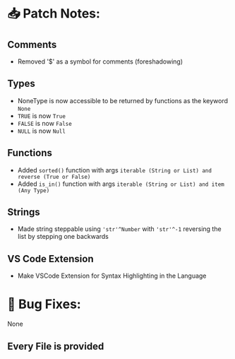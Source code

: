 # 📥 Patch Notes:
## Comments
- Removed '$' as a symbol for comments (foreshadowing)
## Types
- NoneType is now accessible to be returned by functions as the keyword ```None```
- ```TRUE``` is now ```True```
- ```FALSE``` is now ```False```
- ```NULL``` is now ```Null```
## Functions
- Added ```sorted()``` function with args ```iterable (String or List) and reverse (True or False)```
- Added ```is_in()``` function with args ```iterable (String or List) and item (Any Type)```
## Strings
- Made string steppable using ```'str'^Number``` with ```'str'^-1``` reversing the list by stepping one backwards
## VS Code Extension
- Make VSCode Extension for Syntax Highlighting in the Language

# 🐞 Bug Fixes:
None

## Every File is provided
